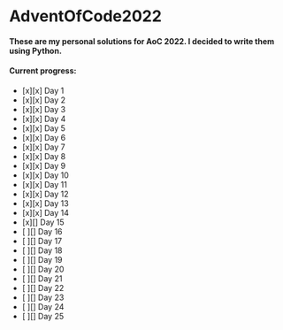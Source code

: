 # AdventOfCode2022


#### These are my personal solutions for AoC 2022. I decided to write them using Python.

#### Current progress:
- [x][x] Day 1
- [x][x] Day 2
- [x][x] Day 3
- [x][x] Day 4
- [x][x] Day 5
- [x][x] Day 6
- [x][x] Day 7
- [x][x] Day 8
- [x][x] Day 9
- [x][x] Day 10
- [x][x] Day 11
- [x][x] Day 12
- [x][x] Day 13
- [x][x] Day 14
- [x][] Day 15
- [ ][] Day 16
- [ ][] Day 17
- [ ][] Day 18
- [ ][] Day 19
- [ ][] Day 20
- [ ][] Day 21
- [ ][] Day 22
- [ ][] Day 23
- [ ][] Day 24
- [ ][] Day 25

